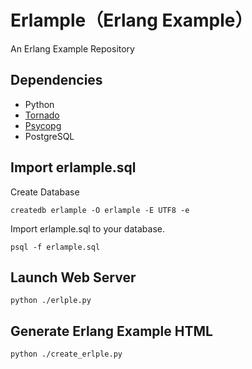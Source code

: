 # Erlample（Erlang Example）

An Erlang Example Repository


## Dependencies

- Python
- [Tornado](http://www.tornadoweb.org/) 
- [Psycopg](http://www.psycopg.org/psycopg/)
- PostgreSQL


## Import erlample.sql

Create Database

    createdb erlample -O erlample -E UTF8 -e

Import erlample.sql to your database.

    psql -f erlample.sql


## Launch Web Server

    python ./erlple.py
    
    
## Generate Erlang Example HTML

	python ./create_erlple.py
